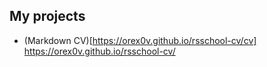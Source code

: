 ## My projects

- (Markdown CV)[https://orex0v.github.io/rsschool-cv/cv]
  https://orex0v.github.io/rsschool-cv/
